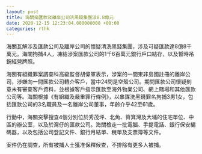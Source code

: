 ```yaml
---
layout: post
title: 海關搗匯款及離岸公司洗黑錢集團涉8.8億元
date: 2020-12-15 12:23:04.000000000 +08:00
categories: rthk
---
```


海關瓦解涉及匯款公司及離岸公司的懷疑清洗黑錢集團，涉及可疑匯款達8億8千萬元。海關拘捕4人，凍結涉案匯款公司的1千6百萬元銀行戶口結存，以及暫時吊銷經營牌照。

海關有組織罪案調查科高級監督胡偉軍表示，涉案的一間東非島國註冊的離岸公司，涉嫌向一間匯款公司轉介客戶，當中24間是空殼公司。期間匯款公司懷疑刻意未有審查客戶資料，並根據客戶指示匯款至海外物業公司、網上賭場和其他匯款公司等。海關根據《有組織及嚴重罪行條例》，以串謀洗黑錢罪名拘捕3男1女，包括匯款公司的3名職員及一名離岸公司董事，年齡介乎42至61歲。 

行動中，海關突擊搜查4個分別位於秀茂坪、北角、筲箕灣及大埔的住宅單位、中區的辦公室，以及於灣仔的匯款公司。海關檢走一批電腦、手提電話、銀行保安編碼器，以及包括公司登記文件、銀行月結單、稅單及支票簿等文件。

案件仍在調查，所有被捕人士獲准保釋候查，不排除有更多人被捕。
